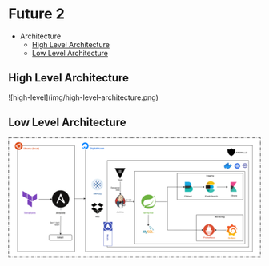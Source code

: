 # Future 2

- Architecture
    * <a href="#high-level">High Level Architecture</a>
    * <a href="#low-level">Low Level Architecture</a>

## High Level Architecture
<justify></justify>
<a id="high-level"></a>
<p></p>
![high-level](img/high-level-architecture.png)

## Low Level Architecture
<justify></justify>
<a id="low-level"></a>
<p></p>

![low-level](img/low-level-architecture.png)
